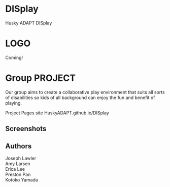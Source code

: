 # DISplay
Husky ADAPT DISplay


# LOGO
Coming! 
# Group PROJECT 
Our group aims to create a collaborative play environment that suits all sorts of disabilities so kids of all background can enjoy the fun and benefit of playing. 

Project Pages site HuskyADAPT.github.io/DISplay


## Screenshots

## Authors
Joseph Lawler <br>
Amy Larsen <br>
Erica Lee <br>
Preston Pan <br>
Kotoko Yamada <br>

